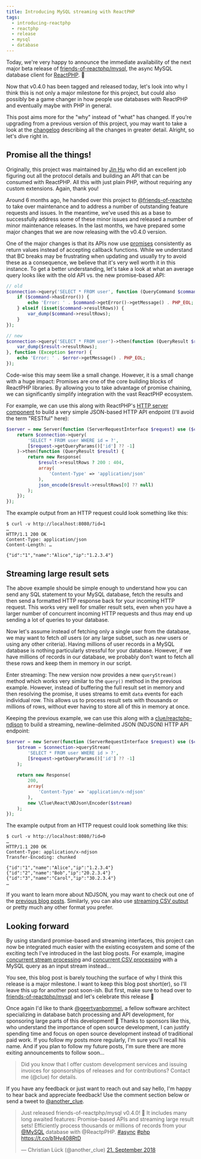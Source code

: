 ```yaml
---
title: Introducing MySQL streaming with ReactPHP
tags:
  - introducing-reactphp
  - reactphp
  - release
  - mysql
  - database
---
```


Today, we're very happy to announce the immediate availability of the next major beta release of [friends-of-reactphp/mysql](https://github.com/friends-of-reactphp/mysql), the async MySQL database client for [ReactPHP](https://reactphp.org/). 🎉

Now that v0.4.0 has been tagged and released today, let's look into why I think this is not only a major milestone for this project, but could also possibly be a game changer in how people use databases with ReactPHP and eventually maybe with PHP in general.

This post aims more for the "why" instead of "what" has changed. If you're upgrading from a previous version of this project, you may want to take a look at the [changelog](https://github.com/friends-of-reactphp/mysql/releases) describing all the changes in greater detail. Alright, so let's dive right in.

## Promise all the things!

Originally, this project was maintained by [Jin Hu](https://github.com/bixuehujin) who did an excellent job figuring out all the protocol details and building an API that can be consumed with ReactPHP. All this with just plain PHP, without requiring any custom extensions. Again, thank you!

Around 6 months ago, he handed over this project to [@friends-of-reactphp](https://github.com/friends-of-reactphp) to take over maintenance and to address a number of outstanding feature requests and issues. In the meantime, we've used this as a base to successfully address some of these minor issues and released a number of minor maintenance releases. In the last months, we have prepared some major changes that we are now releasing with the v0.4.0 version.

One of the major changes is that its APIs now use [promises](https://github.com/reactphp/promise) consistently as return values instead of accepting callback functions. While we understand that BC breaks may be frustrating when updating and usually try to avoid these as a consequence, we believe that it's very well worth it in this instance. To get a better understanding, let's take a look at what an average query looks like with the old API vs. the new promise-based API:

```php
// old
$connection->query('SELECT * FROM user', function (QueryCommand $command) {
    if ($command->hasError()) {
        echo 'Error: ' . $command->getError()->getMessage() . PHP_EOL;
    } elseif (isset($command->resultRows)) {
        var_dump($command->resultRows);
    }
});

// new
$connection->query('SELECT * FROM user')->then(function (QueryResult $result) {
    var_dump($result->resultRows);
}, function (Exception $error) {
    echo 'Error: ' . $error->getMessage() . PHP_EOL;
});
```

Code-wise this may seem like a small change. However, it is a small change with a huge impact: Promises are one of the core building blocks of ReactPHP libraries. By allowing you to take advantage of promise chaining, we can significantly simplify integration with the vast ReactPHP ecosystem.

For example, we can use this along with ReactPHP's [HTTP server component](https://github.com/reactphp/http) to build a very simple JSON-based HTTP API endpoint (I'll avoid the term "RESTful" here):

```php
$server = new Server(function (ServerRequestInterface $request) use ($connection) {
    return $connection->query(
        'SELECT * FROM user WHERE id = ?',
        [$request->getQueryParams()['id'] ?? -1]
    )->then(function (QueryResult $result) {
        return new Response(
            $result->resultRows ? 200 : 404,
            array(
                'Content-Type' => 'application/json'
            ),
            json_encode($result->resultRows[0] ?? null)
        );
    });
});
```

The example output from an HTTP request could look something like this:

```
$ curl -v http://localhost:8080/?id=1
…
HTTP/1.1 200 OK
Content-Type: application/json
Content-Length: …

{"id":"1","name":"Alice","ip":"1.2.3.4"}
```

## Streaming large result sets

The above example should be simple enough to understand how you can send any SQL statement to your MySQL database, fetch the results and then send a formatted HTTP response back for your incoming HTTP request. This works very well for smaller result sets, even when you have a larger number of concurrent incoming HTTP requests and thus may end up sending a lot of queries to your database.

Now let's assume instead of fetching only a single user from the database, we may want to fetch *all* users (or any large subset, such as *new* users or using any other criteria). Having millions of user records in a MySQL database is nothing particularly stressful for your database. However, if we have millions of records in our database, we probably don't want to fetch all these rows and keep them in memory in our script.

Enter streaming: The new version now provides a new `queryStream()` method which works very similar to the `query()` method in the previous example. However, instead of buffering the full result set in memory and then resolving the promise, it uses streams to emit `data` events for each individual row. This allows us to process result sets with thousands or millions of rows, without ever having to store all of this in memory at once.

Keeping the previous example, we can use this along with a [clue/reactphp-ndjson](https://github.com/clue/reactphp-ndjson) to build a streaming, newline-delimited JSON (NDJSON) HTTP API endpoint:

```php
$server = new Server(function (ServerRequestInterface $request) use ($connection) {
    $stream = $connection->queryStream(
        'SELECT * FROM user WHERE id > ?',
        [$request->getQueryParams()['id'] ?? -1]
    );
    
    return new Response(
        200,
        array(
            'Content-Type' => 'application/x-ndjson'
        ),
        new \Clue\React\NDJson\Encoder($stream)
    );
});
```

The example output from an HTTP request could look something like this:

```
$ curl -v http://localhost:8080/?id=0
…
HTTP/1.1 200 OK
Content-Type: application/x-ndjson
Transfer-Encoding: chunked

{"id":"1","name":"Alice","ip":"1.2.3.4"}
{"id":"2","name":"Bob","ip":"20.2.3.4"}
{"id":"3","name":"Carol","ip":"30.2.3.4"}
…
```

If you want to learn more about NDJSON, you may want to check out one of the [previous blog posts](https://clue.engineering/2018/introducing-reactphp-ndjson). Similarly, you can also use [streaming CSV output](https://clue.engineering/2018/introducing-reactphp-csv) or pretty much any other format you prefer.

## Looking forward

By using standard promise-based and streaming interfaces, this project can now be integrated much easier with the existing ecosystem and some of the exciting tech I've introduced in the last blog posts. For example, imagine [concurrent stream processing](https://clue.engineering/2018/introducing-reactphp-flux) and [concurrent CSV processing](https://clue.engineering/2018/introducing-reactphp-csv) with a MySQL query as an input stream instead…

You see, this blog post is barely touching the surface of why I think this release is a major milestone. I want to keep this blog post short(er), so I'll leave this up for another post soon-ish. But first, make sure to head over to [friends-of-reactphp/mysql](https://github.com/friends-of-reactphp/mysql) and let's celebrate this release 🎉

Once again I'd like to thank [@geertvanbommel](https://github.com/geertvanbommel), a fellow software architect specializing in database batch processing and API development, for sponsoring large parts of this development! 🎉 Thanks to sponsors like this, who understand the importance of open source development, I can justify spending time and focus on open source development instead of traditional paid work. If you follow my posts more regularly, I'm sure you'll recall his name. And if you plan to follow my future posts, I'm sure there are more exiting announcements to follow soon…

> Did you know that I offer custom development services and issuing invoices for sponsorships of releases and for contributions? Contact me (@clue) for details.

If you have any feedback or just want to reach out and say hello, I'm happy to hear back and appreciate feedback! Use the comment section below or send a tweet to [@another_clue](https://twitter.com/another_clue).

<blockquote class="twitter-tweet" data-lang="de"><p lang="en" dir="ltr">Just released friends-of-reactphp/mysql v0.4.0! 🎉 It includes many long awaited features: Promise-based APIs and streaming large result sets! Efficiently process thousands or millions of records from your <a href="https://twitter.com/MySQL?ref_src=twsrc%5Etfw">@MySQL</a> database with @ReactpPHP. <a href="https://twitter.com/hashtag/async?src=hash&amp;ref_src=twsrc%5Etfw">#async</a> <a href="https://twitter.com/hashtag/php?src=hash&amp;ref_src=twsrc%5Etfw">#php</a> <a href="https://t.co/b1Hv408RtD">https://t.co/b1Hv408RtD</a></p>&mdash; Christian Lück (@another_clue) <a href="https://twitter.com/another_clue/status/1043161821409157129?ref_src=twsrc%5Etfw">21. September 2018</a></blockquote>
